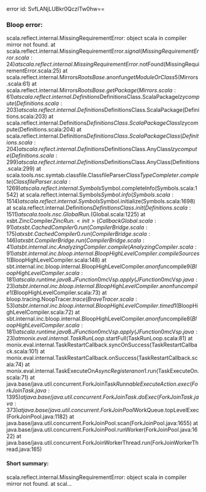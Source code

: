error id: SvfLANjLUBkr0QczITw0hw==
### Bloop error:

scala.reflect.internal.MissingRequirementError: object scala in compiler mirror not found.
	at scala.reflect.internal.MissingRequirementError$.signal(MissingRequirementError.scala:24)
	at scala.reflect.internal.MissingRequirementError$.notFound(MissingRequirementError.scala:25)
	at scala.reflect.internal.Mirrors$RootsBase.$anonfun$getModuleOrClass$5(Mirrors.scala:61)
	at scala.reflect.internal.Mirrors$RootsBase.getPackage(Mirrors.scala:61)
	at scala.reflect.internal.Definitions$DefinitionsClass.ScalaPackage$lzycompute(Definitions.scala:203)
	at scala.reflect.internal.Definitions$DefinitionsClass.ScalaPackage(Definitions.scala:203)
	at scala.reflect.internal.Definitions$DefinitionsClass.ScalaPackageClass$lzycompute(Definitions.scala:204)
	at scala.reflect.internal.Definitions$DefinitionsClass.ScalaPackageClass(Definitions.scala:204)
	at scala.reflect.internal.Definitions$DefinitionsClass.AnyClass$lzycompute(Definitions.scala:299)
	at scala.reflect.internal.Definitions$DefinitionsClass.AnyClass(Definitions.scala:299)
	at scala.tools.nsc.symtab.classfile.ClassfileParser$ClassTypeCompleter.complete(ClassfileParser.scala:1269)
	at scala.reflect.internal.Symbols$Symbol.completeInfo(Symbols.scala:1542)
	at scala.reflect.internal.Symbols$Symbol.info(Symbols.scala:1514)
	at scala.reflect.internal.Symbols$Symbol.initialize(Symbols.scala:1698)
	at scala.reflect.internal.Definitions$DefinitionsClass.init(Definitions.scala:1511)
	at scala.tools.nsc.Global$Run.<init>(Global.scala:1225)
	at xsbt.ZincCompiler$ZincRun.<init>(CallbackGlobal.scala:91)
	at xsbt.CachedCompiler0.run(CompilerBridge.scala:175)
	at xsbt.CachedCompiler0.run(CompilerBridge.scala:146)
	at xsbt.CompilerBridge.run(CompilerBridge.scala:41)
	at sbt.internal.inc.AnalyzingCompiler.compile(AnalyzingCompiler.scala:91)
	at sbt.internal.inc.bloop.internal.BloopHighLevelCompiler.compileSources$1(BloopHighLevelCompiler.scala:148)
	at sbt.internal.inc.bloop.internal.BloopHighLevelCompiler.$anonfun$compile$9(BloopHighLevelCompiler.scala:181)
	at scala.runtime.java8.JFunction0$mcV$sp.apply(JFunction0$mcV$sp.java:23)
	at sbt.internal.inc.bloop.internal.BloopHighLevelCompiler.$anonfun$compile$1(BloopHighLevelCompiler.scala:73)
	at bloop.tracing.NoopTracer$.trace(BraveTracer.scala:53)
	at sbt.internal.inc.bloop.internal.BloopHighLevelCompiler.timed$1(BloopHighLevelCompiler.scala:72)
	at sbt.internal.inc.bloop.internal.BloopHighLevelCompiler.$anonfun$compile$8(BloopHighLevelCompiler.scala:181)
	at scala.runtime.java8.JFunction0$mcV$sp.apply(JFunction0$mcV$sp.java:23)
	at monix.eval.internal.TaskRunLoop$.startFull(TaskRunLoop.scala:81)
	at monix.eval.internal.TaskRestartCallback.syncOnSuccess(TaskRestartCallback.scala:101)
	at monix.eval.internal.TaskRestartCallback.onSuccess(TaskRestartCallback.scala:74)
	at monix.eval.internal.TaskExecuteOn$AsyncRegister$$anon$1.run(TaskExecuteOn.scala:71)
	at java.base/java.util.concurrent.ForkJoinTask$RunnableExecuteAction.exec(ForkJoinTask.java:1395)
	at java.base/java.util.concurrent.ForkJoinTask.doExec(ForkJoinTask.java:373)
	at java.base/java.util.concurrent.ForkJoinPool$WorkQueue.topLevelExec(ForkJoinPool.java:1182)
	at java.base/java.util.concurrent.ForkJoinPool.scan(ForkJoinPool.java:1655)
	at java.base/java.util.concurrent.ForkJoinPool.runWorker(ForkJoinPool.java:1622)
	at java.base/java.util.concurrent.ForkJoinWorkerThread.run(ForkJoinWorkerThread.java:165)
#### Short summary: 

scala.reflect.internal.MissingRequirementError: object scala in compiler mirror not found.
	at scal...